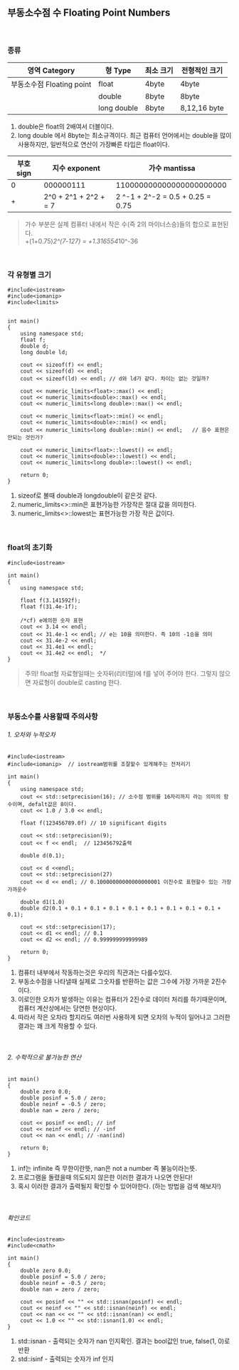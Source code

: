 ## 부동소수점 수 Floating Point Numbers

<br>

### 종류

영역 Category| 형 Type| 최소 크기 | 전형적인 크기
----------- | -------------- | ------------- | ----------
부동소수점 Floating point | float | 4byte | 4byte
<br> | double | 8byte | 8byte
<br> | long double | 8byte | 8,12,16 byte

1. double은 float의 2배여서 더블이다. 
2. long double 에서 8byte는 최소규격이다. 최근 컴퓨터 언어에서는 double을 많이 사용하지만, 일반적으로 연산이 가장빠른 타입은 float이다.

부호 sign | 지수 exponent | 가수 mantissa
-------------|---------|----------------
0 | 000000111| 110000000000000000000000
+ | 2^0 + 2^1 + 2^2 + = 7 | 2 ^-1 + 2^-2 = 0.5 + 0.25 = 0.75 

>가수 부분은 실제 컴퓨터 내에서 작은 수(즉 2의 마이너스승)들의 합으로 표현된다.<br>
+(1+0.75)*2^(7-127) = +1.316554*10^-36

<br>

### 각 유형별 크기

	#include<iostream>
	#include<iomanip>
	#include<limits>


	int main()
	{
		using namespace std;
		float f;
		double d;
		long double ld;
	
		cout << sizeof(f) << endl;
		cout << sizeof(d) << endl;
		cout << sizeof(ld) << endl;	// d와 ld가 같다. 차이는 없는 것일까?
		
		cout << numeric_limits<float>::max() << endl;
		cout << numeric_limits<double>::max() << endl;
		cout << numeric_limits<long double>::max() << endl;

		cout << numeric_limits<float>::min() << endl;
		cout << numeric_limits<double>::min() << endl;
		cout << numeric_limits<long double>::min() << endl;   // 음수 표현은 안되는 것인가?

		cout << numeric_limits<float>::lowest() << endl;
		cout << numeric_limits<double>::lowest() << endl;
		cout << numeric_limits<long double>::lowest() << endl;
		
		return 0;
	}

1. sizeof로 볼때 double과 longdouble이 같은것 같다.
2. numeric_limits<>::min은 표현가능한 가장작은 절대 값을 의미한다.
3. numeric_limits<>::lowest는 표현가능한 가장 작은 값이다.

<br>

### float의 초기화
	#include<iostream>

	int main()
	{
		using namespace std;

		float f(3.141592f); 
		float f(31.4e-1f);

		/*cf) e에의한 숫자 표현
		cout << 3.14 << endl;
		cout << 31.4e-1 << endl; // e는 10을 의미한다. 즉 10의 -1승을 의미
		cout << 31.4e-2 << endl;
		cout << 31.4e1 << endl;
		cout << 31.4e2 << endl;  */
	}

>주의! float형 자료형일때는 숫자뒤(리터럴)에 f를 넣어 주어야 한다. 그렇지 않으면 자료형이 double로 casting 한다.

<br>

### 부동소수를 사용할때 주의사항

###### 1. 오차와 누적오차

	#include<iostream>
	#include<iomanip>  // iostream범위를 조잘할수 있게해주는 전처리기
	
	int main()
	{
		using namespace std;
		cout << std::setprecision(16); // 소수점 범위를 16자리까지 라는 의미의 함수이며, defalt값은 8이다.
		cout << 1.0 / 3.0 << endl;
		
		float f(123456789.0f) // 10 significant digits

		cout << std::setprecision(9);
		cout << f << endl;  // 123456792출력
		
		double d(0.1);

		cout << d <<endl;
		cout << std::setprecision(27)
		cout << d << endl; // 0.10000000000000000001 이진수로 표현할수 있는 가장 가까운수
		
		double d1(1.0)
		double d2(0.1 + 0.1 + 0.1 + 0.1 + 0.1 + 0.1 + 0.1 + 0.1 + 0.1 + 0.1);

		cout << std::setprecision(17);
		cout << d1 << endl;	// 0.1
		cout << d2 << endl;	// 0.999999999999989

		return 0;
	}
1. 컴퓨터 내부에서 작동하는것은 우리의 직관과는 다를수있다.
2. 부동소수점을 나타낼때 실제로 그숫자를 반환하는 값은 그수에 가장 가까운 2진수이다.
3. 이로인한 오차가 발생하는 이유는 컴퓨터가 2진수로 데이터 처리를 하기때문이며, 컴퓨터 계산상에서는 당연한 현상이다.
4. 따라서 작은 오차라 할지라도 여러번 사용하게 되면 오차의 누적이 일어나고 그러한 결과는 꽤 크게 작용할 수 있다.

<br>

###### 2. 수학적으로 불가능한 연산

	int main()
	{
		double zero 0.0;
		double posinf = 5.0 / zero;
		double neinf = -0.5 / zero;
		double nan = zero / zero;

		cout << posinf << endl; // inf
		cout << neinf << endl; // -inf
		cout << nan << endl; // -nan(ind)
		
		return 0;
	}	
1. inf는 infinite 즉 무한이란뜻, nan은 not a number 즉 불능이라는뜻.
2. 프로그램을 돌렸을때 의도되지 않은한 이러한 결과가 나오면 안된다! 
3. 혹시 이러한 결과가 출력될지 확인할 수 있어야한다. (하는 방법을 검색 해보자!)

<br>

###### 확인코드
	#include<iostream>
	#include<cmath>

	int main()
	{
		double zero 0.0;
		double posinf = 5.0 / zero;
		double neinf = -0.5 / zero;
		double nan = zero / zero;

		cout << posinf << "" << std::isnan(posinf) << endl;
		cout << neinf << "" << std::isnan(neinf) << endl;
		cout << nan << << "" << std::isnan(nan) << endl;
		cout << 1.0 << "" << std::isnan(1.0) << endl;
	}
1. std::isnan - 출력되는 숫자가 nan 인지확인. 결과는 bool값인 true, false(1, 0)로 반환
2. std::isinf - 출력되는 숫자가 inf 인지
